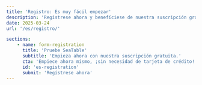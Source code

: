 ```yaml
---
title: 'Registro: Es muy fácil empezar'
description: 'Regístrese ahora y benefíciese de nuestra suscripción gratuita. Sin apenas esfuerzo, uso inmediato y sin necesidad de tarjeta de crédito.'
date: 2025-03-24
url: '/es/registro/'

sections:
    - name: form-registration
      title: 'Pruebe SeaTable'
      subtitle: 'Empieza ahora con nuestra suscripción gratuita.'
      cta: 'Empiece ahora mismo, ¡sin necesidad de tarjeta de crédito!'
      id: 'es-registration'
      submit: 'Regístrese ahora'
---
```

